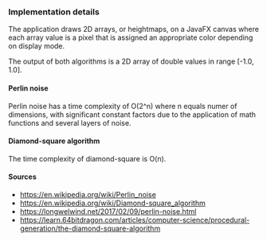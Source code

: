 ### Implementation details
The application draws 2D arrays, or heightmaps, on a JavaFX canvas where each array value is a pixel that is assigned an appropriate color depending on display mode. 

The output of both algorithms is a 2D array of double values in range [-1.0, 1.0].

#### Perlin noise
Perlin noise has a time complexity of O(2^n) where n equals numer of dimensions, with significant constant factors due to the application of math functions and several layers of noise.

#### Diamond-square algorithm
The time complexity of diamond-square is O(n).

#### Sources
- https://en.wikipedia.org/wiki/Perlin_noise
- https://en.wikipedia.org/wiki/Diamond-square_algorithm
- https://longwelwind.net/2017/02/09/perlin-noise.html
- https://learn.64bitdragon.com/articles/computer-science/procedural-generation/the-diamond-square-algorithm
